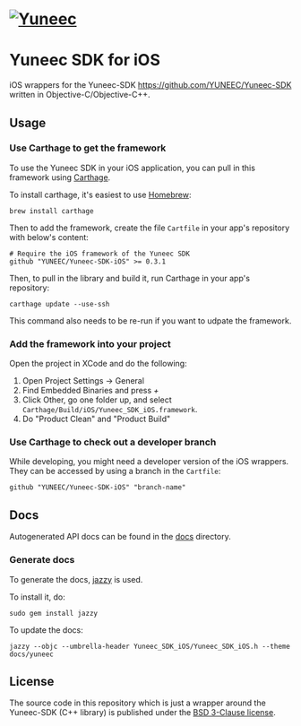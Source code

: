 # [![Yuneec](http://us.yuneec.com/assets/images/YuneecLogo.svg)](https://developer.yuneec.com)

# Yuneec SDK for iOS

iOS wrappers for the Yuneec-SDK https://github.com/YUNEEC/Yuneec-SDK written in Objective-C/Objective-C++.

## Usage

### Use Carthage to get the framework

To use the Yuneec SDK in your iOS application, you can pull in this framework using [Carthage](https://github.com/Carthage/Carthage).

To install carthage, it's easiest to use [Homebrew](https://brew.sh/):

```
brew install carthage
```

Then to add the framework, create the file `Cartfile` in your app's repository with below's content:

```
# Require the iOS framework of the Yuneec SDK
github "YUNEEC/Yuneec-SDK-iOS" >= 0.3.1
```

Then, to pull in the library and build it, run Carthage in your app's repository:

```
carthage update --use-ssh
```

This command also needs to be re-run if you want to udpate the framework.

### Add the framework into your project

Open the project in XCode and do the following:

1. Open Project Settings -> General
2. Find Embedded Binaries and press *+*
3. Click Other, go one folder up, and select `Carthage/Build/iOS/Yuneec_SDK_iOS.framework`.
4. Do "Product Clean" and "Product Build"

### Use Carthage to check out a developer branch

While developing, you might need a developer version of the iOS wrappers. They can be accessed by using a branch in the `Cartfile`:

```
github "YUNEEC/Yuneec-SDK-iOS" "branch-name"
```

## Docs

Autogenerated API docs can be found in the [docs](docs/) directory.

### Generate docs

To generate the docs, [jazzy](https://github.com/realm/jazzy) is used.

To install it, do:

```
sudo gem install jazzy
```

To update the docs:

```
jazzy --objc --umbrella-header Yuneec_SDK_iOS/Yuneec_SDK_iOS.h --theme docs/yuneec
```

## License

The source code in this repository which is just a  wrapper around the Yuneec-SDK (C++ library) is published under the [BSD 3-Clause license](LICENSE).


